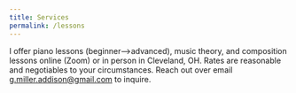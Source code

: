 ```yaml
---
title: Services
permalink: /lessons
---
```


I offer piano lessons (beginner—>advanced), music theory, and composition lessons online (Zoom) or in person in Cleveland, OH. Rates are reasonable and negotiables to your circumstances. Reach out over email g.miller.addison@gmail.com to inquire. 
